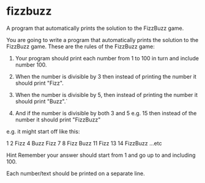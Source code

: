 # fizzbuzz
A program that automatically prints the solution to the FizzBuzz game.

You are going to write a program that automatically prints the solution to the FizzBuzz game. These are the rules of the FizzBuzz game:

1. Your program should print each number from 1 to 100 in turn and include number 100.

2. When the number is divisible by 3 then instead of printing the number it should print "Fizz".

3. When the number is divisible by 5, then instead of printing the number it should print "Buzz".`

4. And if the number is divisible by both 3 and 5 e.g. 15 then instead of the number it should print "FizzBuzz"

e.g. it might start off like this:

1
2
Fizz
4
Buzz
Fizz
7
8
Fizz
Buzz
11
Fizz
13
14
FizzBuzz
...etc

Hint
Remember your answer should start from 1 and go up to and including 100.

Each number/text should be printed on a separate line.

